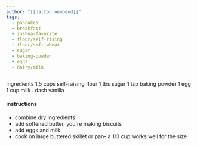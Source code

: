 ```yaml
---
author: "[[dalton newbend]]"
tags:
  - pancakes
  - breakfast
  - joshua-favorite
  - flour/self-rising
  - flour/soft-wheat
  - sugar
  - baking-powder
  - eggs
  - dairy/milk
---
```


ingredients
	1.5  cups    self-raising flour
	1    tbs     sugar
	1    tsp     baking powder
	1            egg
	1    cup     milk
	.    dash    vanilla

#### instructions
- combine dry ingredients
- add softened butter, you're making biscuits
- add eggs and milk
- cook on large buttered skillet or pan- a 1/3 cup works well for the size